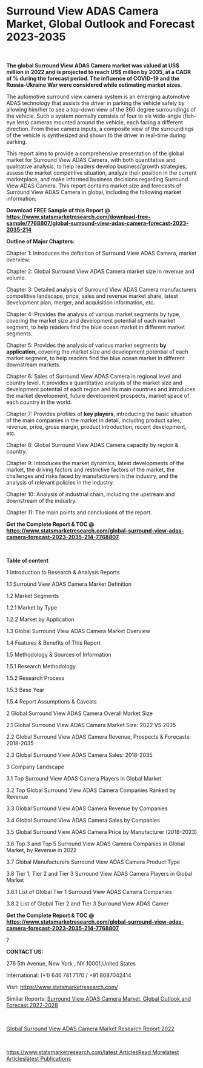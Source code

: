 <h1>Surround View ADAS Camera Market, Global Outlook and Forecast 2023-2035</h1><br/><p><strong>The global Surround View ADAS Camera market was valued at US$ million in 2022 and is projected to reach US$ million by 2035, at a <strong>CAGR</strong> of % during the forecast period. The influence of COVID-19 and the Russia-Ukraine War were considered while estimating market sizes.</strong></p>
 
 
 
 <p>The automotive surround view camera system is an emerging automotive ADAS technology that assists the driver in parking the vehicle safely by allowing him/her to see a top-down view of the 360 degree surroundings of the vehicle. Such a system normally consists of four to six wide-angle (fish-eye lens) cameras mounted around the vehicle, each facing a different direction. From these camera inputs, a composite view of the surroundings of the vehicle is synthesized and shown to the driver in real-time during parking.</p>
 
 
 
 <p>This report aims to provide a comprehensive presentation of the global market for Surround View ADAS Camera, with both quantitative and qualitative analysis, to help readers develop business/growth strategies, assess the market competitive situation, analyze their position in the current marketplace, and make informed business decisions regarding Surround View ADAS Camera. This report contains market size and forecasts of Surround View ADAS Camera in global, including the following market information:</p>
 
 
 
 <p><strong>Download FREE Sample of this Report @ <a href="https://www.statsmarketresearch.com/download-free-sample/7768807/global-surround-view-adas-camera-forecast-2023-2035-214">https://www.statsmarketresearch.com/download-free-sample/7768807/global-surround-view-adas-camera-forecast-2023-2035-214</a></strong></p>
 
 
 
 <p><strong>Outline of Major Chapters:</strong></p>
 
 
 
 <p>Chapter 1: Introduces the definition of Surround View ADAS Camera, market overview.</p>
 
 
 
 <p>Chapter 2: Global Surround View ADAS Camera market size in revenue and volume.</p>
 
 
 
 <p>Chapter 3: Detailed analysis of Surround View ADAS Camera manufacturers competitive landscape, price, sales and revenue market share, latest development plan, merger, and acquisition information, etc.</p>
 
 
 
 <p>Chapter 4: Provides the analysis of various market segments by type, covering the market size and development potential of each market segment, to help readers find the blue ocean market in different market segments.</p>
 
 
 
 <p>Chapter 5: Provides the analysis of various market segments <strong>by application</strong>, covering the market size and development potential of each market segment, to help readers find the blue ocean market in different downstream markets.</p>
 
 
 
 <p>Chapter 6: Sales of Surround View ADAS Camera in regional level and country level. It provides a quantitative analysis of the market size and development potential of each region and its main countries and introduces the market development, future development prospects, market space of each country in the world.</p>
 
 
 
 <p>Chapter 7: Provides profiles of <strong>key players</strong>, introducing the basic situation of the main companies in the market in detail, including product sales, revenue, price, gross margin, product introduction, recent development, etc.</p>
 
 
 
 <p>Chapter 8: Global Surround View ADAS Camera capacity by region & country.</p>
 
 
 
 <p>Chapter 9: Introduces the market dynamics, latest developments of the market, the driving factors and restrictive factors of the market, the challenges and risks faced by manufacturers in the industry, and the analysis of relevant policies in the industry.</p>
 
 
 
 <p>Chapter 10: Analysis of industrial chain, including the upstream and downstream of the industry.</p>
 
 
 
 <p>Chapter 11: The main points and conclusions of the report.</p>
 
 
 
 <div><b>Get the Complete Report & TOC @ <a href="https://www.statsmarketresearch.com/global-surround-view-adas-camera-forecast-2023-2035-214-7768807">https://www.statsmarketresearch.com/global-surround-view-adas-camera-forecast-2023-2035-214-7768807</a></b></div>
 
 
 
 <p><br />
 
 <b>Table of content</b></p>
 
 
 
 <p>1 Introduction to Research & Analysis Reports<br />
 
 1.1 Surround View ADAS Camera Market Definition<br />
 
 1.2 Market Segments<br />
 
 1.2.1 Market by Type<br />
 
 1.2.2 Market by Application<br />
 
 1.3 Global Surround View ADAS Camera Market Overview<br />
 
 1.4 Features & Benefits of This Report<br />
 
 1.5 Methodology & Sources of Information<br />
 
 1.5.1 Research Methodology<br />
 
 1.5.2 Research Process<br />
 
 1.5.3 Base Year<br />
 
 1.5.4 Report Assumptions & Caveats<br />
 
 2 Global Surround View ADAS Camera Overall Market Size<br />
 
 2.1 Global Surround View ADAS Camera Market Size: 2022 VS 2035<br />
 
 2.2 Global Surround View ADAS Camera Revenue, Prospects & Forecasts: 2018-2035<br />
 
 2.3 Global Surround View ADAS Camera Sales: 2018-2035<br />
 
 3 Company Landscape<br />
 
 3.1 Top Surround View ADAS Camera Players in Global Market<br />
 
 3.2 Top Global Surround View ADAS Camera Companies Ranked by Revenue<br />
 
 3.3 Global Surround View ADAS Camera Revenue by Companies<br />
 
 3.4 Global Surround View ADAS Camera Sales by Companies<br />
 
 3.5 Global Surround View ADAS Camera Price by Manufacturer (2018-2023)<br />
 
 3.6 Top 3 and Top 5 Surround View ADAS Camera Companies in Global Market, by Revenue in 2022<br />
 
 3.7 Global Manufacturers Surround View ADAS Camera Product Type<br />
 
 3.8 Tier 1, Tier 2 and Tier 3 Surround View ADAS Camera Players in Global Market<br />
 
 3.8.1 List of Global Tier 1 Surround View ADAS Camera Companies<br />
 
 3.8.2 List of Global Tier 2 and Tier 3 Surround View ADAS Camer</p>
 
 
 
 <div><b>Get the Complete Report & TOC @ <a href="https://www.statsmarketresearch.com/global-surround-view-adas-camera-forecast-2023-2035-214-7768807">https://www.statsmarketresearch.com/global-surround-view-adas-camera-forecast-2023-2035-214-7768807</a></b></div>
 
 
 
 <p>? </p>
 
 
 
 <p><b>CONTACT US:</b><br />
 
 276 5th Avenue, New York , NY 10001,United States<br />
 
 International: (+1) 646 781 7170 / +91 8087042414<br />
 
 Visit: <a href="https://www.statsmarketresearch.com/">https://www.statsmarketresearch.com/</a><br />
 
 Similar Reports: <a href="https://www.statsmarketresearch.com/global-surround-view-adas-camera-forecast-2023-2035-214-7768807">Surround View ADAS Camera Market, Global Outlook and Forecast 2022-2028</a><br />
 
 <br />
 
 <a href="https://www.statsmarketresearch.com/global-surround-view-adas-camera-forecast-2023-2035-214-7768807">Global Surround View ADAS Camera Market Research Report 2022</a><br />
 
 <br />
 
 <a href="https://gyeongbokgung.com">https://www.statsmarketresearch.com/</a><a href="https://hallyeomaritime.com">latest Articles</a><a href="https://jingwansa.com">Read More</a><a href="https://nguoiviet.jp/">latest Articles</a><a href="https://www.intelmarketresearch.com/">latest Publications</a></p>